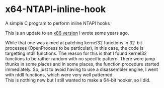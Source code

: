 # x64-NTAPI-inline-hook
A simple C program to perform inline NTAPI hooks
<p>
This is an update to an <a href="http://c0dew0rth.blogspot.com/2016/01/openprocess-api-hook-in-msvcc.html">x86 version</a> I wrote some years ago.</p>
  <p>
While that one was aimed at patching kernel32 functions in 32-bit processes (OpenProcess to be particular), in this case, the code is targetting ntdll functions. The reason for this is that I found kernel32 functions to be rather random with no specific pattern. There were jump thunks in some places and in some places, the function procedure started immediately. So, just to avoid having to use a disassembler engine, I went with ntdll functions, which were very well patterned.<br/>
This is nothing new but I still wanted to make a 64-bit hooker, so I did.
</p>
